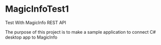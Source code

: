 # MagicInfoTest1
Test With MagicInfo REST API


The purpose of this project is to make a sample application to connect C# desktop app to MagicInfo

